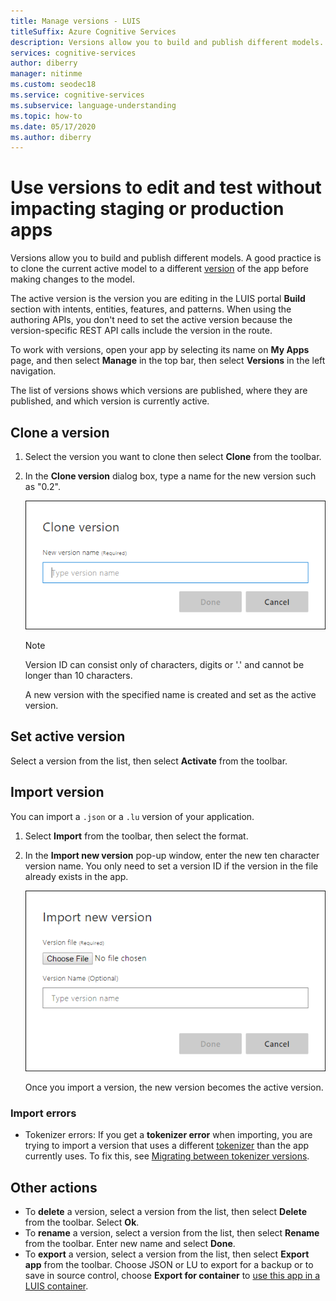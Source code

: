 ```yaml
---
title: Manage versions - LUIS
titleSuffix: Azure Cognitive Services
description: Versions allow you to build and publish different models. A good practice is to clone the current active model to a different version of the app before making changes to the model.
services: cognitive-services
author: diberry
manager: nitinme
ms.custom: seodec18
ms.service: cognitive-services
ms.subservice: language-understanding
ms.topic: how-to
ms.date: 05/17/2020
ms.author: diberry
---
```


# Use versions to edit and test without impacting staging or production apps

Versions allow you to build and publish different models. A good practice is to clone the current active model to a different [version](luis-concept-version.md) of the app before making changes to the model.

The active version is the version you are editing in the LUIS portal **Build** section with intents, entities, features, and patterns. When using the authoring APIs, you don't need to set the active version because the version-specific REST API calls include the version in the route.

To work with versions, open your app by selecting its name on **My Apps** page, and then select **Manage** in the top bar, then select **Versions** in the left navigation.

The list of versions shows which versions are published, where they are published, and which version is currently active.

## Clone a version

1. Select the version you want to clone then select **Clone** from the toolbar.

2. In the **Clone version** dialog box, type a name for the new version such as "0.2".

   ![Clone Version dialog box](./media/luis-how-to-manage-versions/version-clone-version-dialog.png)

     > [!NOTE]
     > Version ID can consist only of characters, digits or '.' and cannot be longer than 10 characters.

   A new version with the specified name is created and set as the active version.

## Set active version

Select a version from the list, then select **Activate** from the toolbar.

## Import version

You can import a `.json` or a `.lu` version of your application.

1. Select **Import** from the toolbar, then select the format.

2. In the **Import new version** pop-up window, enter the new ten character version name. You only need to set a version ID if the version in the file already exists in the app.

    ![Manage section, versions page, importing new version](./media/luis-how-to-manage-versions/versions-import-pop-up.png)

    Once you import a version, the new version becomes the active version.

### Import errors

* Tokenizer errors: If you get a **tokenizer error** when importing, you are trying to import a version that uses a different [tokenizer](luis-language-support.md#custom-tokenizer-versions) than the app currently uses. To fix this, see [Migrating between tokenizer versions](luis-language-support.md#migrating-between-tokenizer-versions).

<a name = "export-version"></a>

## Other actions

* To **delete** a version, select a version from the list, then select **Delete** from the toolbar. Select **Ok**.
* To **rename** a version, select a version from the list, then select **Rename** from the toolbar. Enter new name and select **Done**.
* To **export** a version, select a version from the list, then select **Export app** from the toolbar. Choose JSON or LU to export for a backup or to save in source control, choose **Export for container** to [use this app in a LUIS container](luis-container-howto.md).

